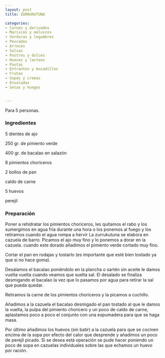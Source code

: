 ```yaml
---
layout: post
title: ZURRUKUTUNA

categories:
- Carnes y derivados
- Mariscos y moluscos
- Verduras y legumbres
- Pescados
- Arroces
- Salsas
- Postres y dulces
- Huevos y lacteos
- Pastas
- Entrantes y bocadillos
- Frutas
- Sopas y cremas
- Ensaladas
- Setas y hongos
 

---
```

Para 5 personas.

<h3>Ingredientes</h3>

5 dientes de ajo

250 gr. de pimiento verde

400 gr. de bacalao en salazón

8 pimientos choriceros

2 bollos de pan

caldo de carne

5 huevos

perejil

<h3>Preparación</h3>

Poner a rehidratar los pimientos choriceros, les quitamos el rabo y los sumergimos en agua fría durante una hora o los ponemos al fuego y los retiramos cuando el agua rompa a hervir La zurrukutuna se elabora en cazuela de barro. Picamos el ajo muy fino y lo ponemos a dorar en la cazuela. cuando este dorado añadimos el pimiento verde cortado muy fino.

Cortar el pan en rodajas y tostarlo (es importante que esté bien tostado ya que si no hace goma).

Desalamos el bacalao poniéndolo en la plancha o sartén sin aceite le damos vuelta vuelta cuando veamos que suelta sal. El desalado se finaliza desmigando el bacalao la vez que lo pasamos por agua para retirar la sal que pueda quedar.

Retiramos la carne de los pimientos choriceros y la picamos a cuchillo.

Añadimos a la cazuela el bacalao desmigado el pan tostado al que le damos la vuelta, la pulpa del pimiento choricero y un poco de caldo de carne, aplastamos poco a poco el conjunto con una espumadera para que se haga masa.

Por último añadimos los huevos (sin batir) a la cazuela para que se cocinen encima de la sopa por efecto del calor que desprende y añadimos un poco de perejil picado. Si se desea está operación se pude hacer poniendo un poco de sopa en cazuelas individuales sobre las que echamos un huevo por ración.


